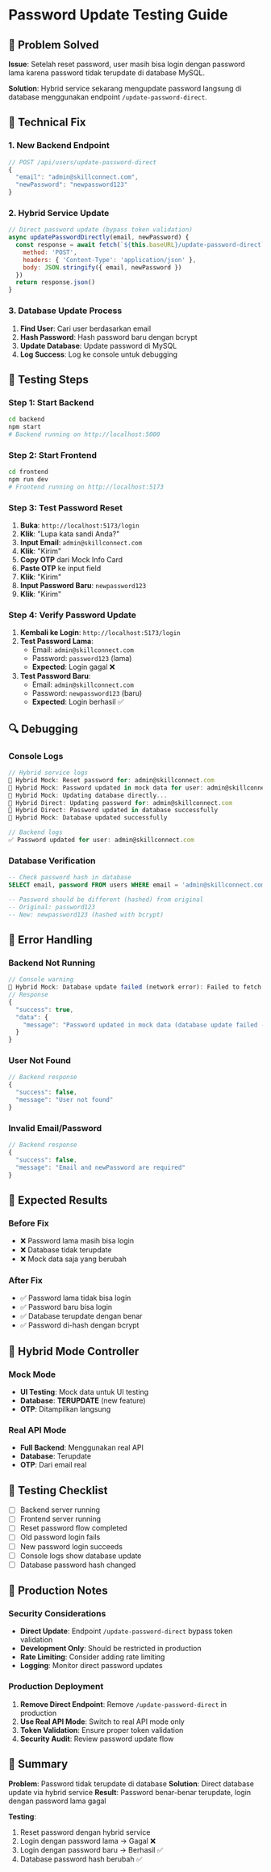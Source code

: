# Password Update Testing Guide

## 🎯 Problem Solved
**Issue**: Setelah reset password, user masih bisa login dengan password lama karena password tidak terupdate di database MySQL.

**Solution**: Hybrid service sekarang mengupdate password langsung di database menggunakan endpoint `/update-password-direct`.

## 🔧 Technical Fix

### 1. New Backend Endpoint
```javascript
// POST /api/users/update-password-direct
{
  "email": "admin@skillconnect.com",
  "newPassword": "newpassword123"
}
```

### 2. Hybrid Service Update
```javascript
// Direct password update (bypass token validation)
async updatePasswordDirectly(email, newPassword) {
  const response = await fetch(`${this.baseURL}/update-password-direct`, {
    method: 'POST',
    headers: { 'Content-Type': 'application/json' },
    body: JSON.stringify({ email, newPassword })
  })
  return response.json()
}
```

### 3. Database Update Process
1. **Find User**: Cari user berdasarkan email
2. **Hash Password**: Hash password baru dengan bcrypt
3. **Update Database**: Update password di MySQL
4. **Log Success**: Log ke console untuk debugging

## 🧪 Testing Steps

### Step 1: Start Backend
```bash
cd backend
npm start
# Backend running on http://localhost:5000
```

### Step 2: Start Frontend
```bash
cd frontend
npm run dev
# Frontend running on http://localhost:5173
```

### Step 3: Test Password Reset
1. **Buka**: `http://localhost:5173/login`
2. **Klik**: "Lupa kata sandi Anda?"
3. **Input Email**: `admin@skillconnect.com`
4. **Klik**: "Kirim"
5. **Copy OTP** dari Mock Info Card
6. **Paste OTP** ke input field
7. **Klik**: "Kirim"
8. **Input Password Baru**: `newpassword123`
9. **Klik**: "Kirim"

### Step 4: Verify Password Update
1. **Kembali ke Login**: `http://localhost:5173/login`
2. **Test Password Lama**: 
   - Email: `admin@skillconnect.com`
   - Password: `password123` (lama)
   - **Expected**: Login gagal ❌
3. **Test Password Baru**:
   - Email: `admin@skillconnect.com`
   - Password: `newpassword123` (baru)
   - **Expected**: Login berhasil ✅

## 🔍 Debugging

### Console Logs
```javascript
// Hybrid service logs
🔧 Hybrid Mock: Reset password for: admin@skillconnect.com
🔧 Hybrid Mock: Password updated in mock data for user: admin@skillconnect.com
🔧 Hybrid Mock: Updating database directly...
🔧 Hybrid Direct: Updating password for: admin@skillconnect.com
🔧 Hybrid Direct: Password updated in database successfully
🔧 Hybrid Mock: Database updated successfully

// Backend logs
✅ Password updated for user: admin@skillconnect.com
```

### Database Verification
```sql
-- Check password hash in database
SELECT email, password FROM users WHERE email = 'admin@skillconnect.com';

-- Password should be different (hashed) from original
-- Original: password123
-- New: newpassword123 (hashed with bcrypt)
```

## 🚨 Error Handling

### Backend Not Running
```javascript
// Console warning
🔧 Hybrid Mock: Database update failed (network error): Failed to fetch
// Response
{
  "success": true,
  "data": {
    "message": "Password updated in mock data (database update failed - check backend)"
  }
}
```

### User Not Found
```javascript
// Backend response
{
  "success": false,
  "message": "User not found"
}
```

### Invalid Email/Password
```javascript
// Backend response
{
  "success": false,
  "message": "Email and newPassword are required"
}
```

## 🎯 Expected Results

### Before Fix
- ❌ Password lama masih bisa login
- ❌ Database tidak terupdate
- ❌ Mock data saja yang berubah

### After Fix
- ✅ Password lama tidak bisa login
- ✅ Password baru bisa login
- ✅ Database terupdate dengan benar
- ✅ Password di-hash dengan bcrypt

## 🔧 Hybrid Mode Controller

### Mock Mode
- **UI Testing**: Mock data untuk UI testing
- **Database**: **TERUPDATE** (new feature)
- **OTP**: Ditampilkan langsung

### Real API Mode
- **Full Backend**: Menggunakan real API
- **Database**: Terupdate
- **OTP**: Dari email real

## 📝 Testing Checklist

- [ ] Backend server running
- [ ] Frontend server running
- [ ] Reset password flow completed
- [ ] Old password login fails
- [ ] New password login succeeds
- [ ] Console logs show database update
- [ ] Database password hash changed

## 🚀 Production Notes

### Security Considerations
- **Direct Update**: Endpoint `/update-password-direct` bypass token validation
- **Development Only**: Should be restricted in production
- **Rate Limiting**: Consider adding rate limiting
- **Logging**: Monitor direct password updates

### Production Deployment
1. **Remove Direct Endpoint**: Remove `/update-password-direct` in production
2. **Use Real API Mode**: Switch to real API mode only
3. **Token Validation**: Ensure proper token validation
4. **Security Audit**: Review password update flow

## 🎉 Summary

**Problem**: Password tidak terupdate di database
**Solution**: Direct database update via hybrid service
**Result**: Password benar-benar terupdate, login dengan password lama gagal

**Testing**: 
1. Reset password dengan hybrid service
2. Login dengan password lama → Gagal ❌
3. Login dengan password baru → Berhasil ✅
4. Database password hash berubah ✅
